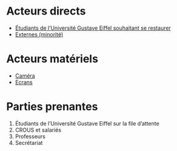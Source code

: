 # Acteurs directs

- [Étudiants de l’Université Gustave Eiffel souhaitant se restaurer](Etudiant.md)
- [Externes (minorité)](Externe.md)

# Acteurs matériels

- [Caméra](Camera.md)
- [Ecrans](Ecran.md)

# Parties prenantes

1. Étudiants de l’Université Gustave Eiffel sur la file d’attente
2. CROUS et salariés
3. Professeurs
4. Secrétariat
